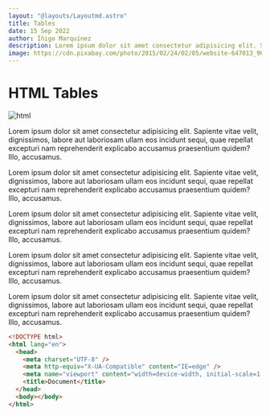 ```yaml
---
layout: "@layouts/Layoutmd.astro"
title: Tables
date: 15 Sep 2022
author: Íñigo Marquínez
description: Lorem ipsum dolor sit amet consectetur adipisicing elit. Sapiente vitae velit, dignissimos, labore aut laboriosam ullam eos incidunt sequi, quae repellat excepturi nam reprehenderit explicabo accusamus praesentium quidem? Illo, accusamus.
image: https://cdn.pixabay.com/photo/2015/02/24/02/05/website-647013_960_720.jpg
---
```


# HTML Tables

![html](https://cdn.pixabay.com/photo/2015/02/24/02/05/website-647013_960_720.jpg)

Lorem ipsum dolor sit amet consectetur adipisicing elit. Sapiente vitae velit, dignissimos, labore aut laboriosam ullam eos incidunt sequi, quae repellat excepturi nam reprehenderit explicabo accusamus praesentium quidem? Illo, accusamus.

Lorem ipsum dolor sit amet consectetur adipisicing elit. Sapiente vitae velit, dignissimos, labore aut laboriosam ullam eos incidunt sequi, quae repellat excepturi nam reprehenderit explicabo accusamus praesentium quidem? Illo, accusamus.

Lorem ipsum dolor sit amet consectetur adipisicing elit. Sapiente vitae velit, dignissimos, labore aut laboriosam ullam eos incidunt sequi, quae repellat excepturi nam reprehenderit explicabo accusamus praesentium quidem? Illo, accusamus.

Lorem ipsum dolor sit amet consectetur adipisicing elit. Sapiente vitae velit, dignissimos, labore aut laboriosam ullam eos incidunt sequi, quae repellat excepturi nam reprehenderit explicabo accusamus praesentium quidem? Illo, accusamus.

Lorem ipsum dolor sit amet consectetur adipisicing elit. Sapiente vitae velit, dignissimos, labore aut laboriosam ullam eos incidunt sequi, quae repellat excepturi nam reprehenderit explicabo accusamus praesentium quidem? Illo, accusamus.

```html
<!DOCTYPE html>
<html lang="en">
  <head>
    <meta charset="UTF-8" />
    <meta http-equiv="X-UA-Compatible" content="IE=edge" />
    <meta name="viewport" content="width=device-width, initial-scale=1.0" />
    <title>Document</title>
  </head>
  <body></body>
</html>
```
